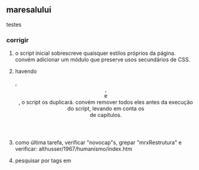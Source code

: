 ## maresalului

testes

### corrigir

1. o script inicial sobrescreve quaisquer estilos próprios da página.
   convém adicionar um módulo que preserve usos secundários de CSS.

2. havendo <nav>, <header>, <main> e <footer>, o script os duplicará.
   convém remover todos eles antes da execução do script, levando em conta os <nav> de capítulos.

3. como última tarefa, verificar "novocap"s, grepar "mrxRestrutura" e verificar:
althusser/1967/humanismo/index.htm

4. pesquisar por tags em <title>s

